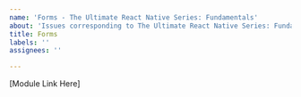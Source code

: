 ```yaml
---
name: 'Forms - The Ultimate React Native Series: Fundamentals'
about: 'Issues corresponding to The Ultimate React Native Series: Fundamentals courses'
title: Forms
labels: ''
assignees: ''

---
```


[Module Link Here]
